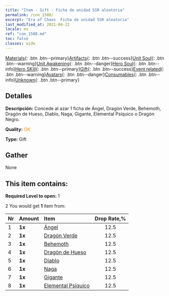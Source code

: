 ```yaml
---
title: "Item - Gift - Ficha de unidad SSR aleatoria"
permalink: /con_1588/
excerpt: "Era of Chaos  Ficha de unidad SSR aleatoria"
last_modified_at: 2021-04-22
locale: es
ref: "con_1588.md"
toc: false
classes: wide
---
```

 [Materials](/ItemsES/){: .btn .btn--primary}[Artifacts](/ItemsES/Artifacts/){: .btn .btn--success}[Unit Soul](/ItemsES/UnitSoul/){: .btn .btn--warning}[Unit Awakening](/ItemsES/UnitAwakening/){: .btn .btn--danger}[Hero Soul](/ItemsES/HeroSoul/){: .btn .btn--info}[Hero SKill](/ItemsES/HeroSkill/){: .btn .btn--primary}[Gift](/ItemsES/Gift/){: .btn .btn--success}[Event related](/ItemsES/Events/){: .btn .btn--warning}[Avatars](/ItemsES/Avatars/){: .btn .btn--danger}[Consumables](/ItemsES/Consumables/){: .btn .btn--info}[Unknown](/ItemsES/Unknown/){: .btn .btn--primary}

## Detalles
 **Descripción:** Concede al azar 1 ficha de Ángel, Dragón Verde, Behemoth, Dragón de Hueso, Diablo, Naga, Gigante, Elemental Psíquico o Dragón Negro.

 **Quality:** <span style="color: #FF8C00">OK</span>

 **Type:** Gift

## Gather

  None

## This item contains:

 **Required Level to open:** 1

 2 You would get **1** item  from:

  | Nr | Amount |     Item    | Drop Rate,% |
  |:---|:-------|:------------|:---------:|
  | 1 |  **1x** | [Ángel](/es/Items/unt_196/) | 12.5 | 
  | 2 |  **1x** | [Dragón Verde](/es/Items/unt_205/) | 12.5 | 
  | 3 |  **1x** | [Behemoth](/es/Items/unt_223/) | 12.5 | 
  | 4 |  **1x** | [Dragón de Hueso](/es/Items/unt_214/) | 12.5 | 
  | 5 |  **1x** | [Diablo](/es/Items/unt_232/) | 12.5 | 
  | 6 |  **1x** | [Naga](/es/Items/unt_240/) | 12.5 | 
  | 7 |  **1x** | [Gigante](/es/Items/unt_241/) | 12.5 | 
  | 8 |  **1x** | [Elemental Psíquico](/es/Items/unt_267/) | 12.5 | 
